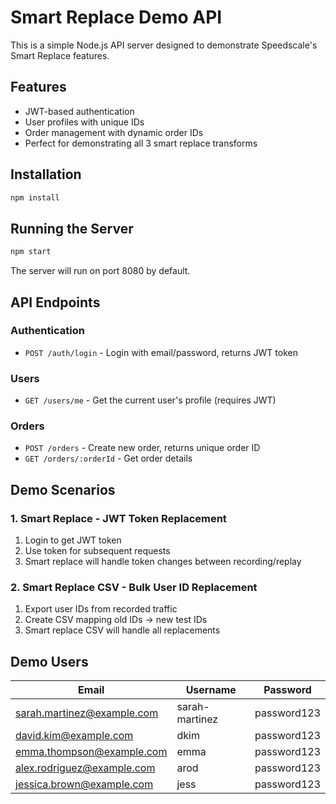 # Smart Replace Demo API

This is a simple Node.js API server designed to demonstrate Speedscale's Smart Replace features.

## Features

- JWT-based authentication
- User profiles with unique IDs
- Order management with dynamic order IDs
- Perfect for demonstrating all 3 smart replace transforms

## Installation

```bash
npm install
```

## Running the Server

```bash
npm start
```

The server will run on port 8080 by default.

## API Endpoints

### Authentication
- `POST /auth/login` - Login with email/password, returns JWT token

### Users
- `GET /users/me` - Get the current user's profile (requires JWT)

### Orders  
- `POST /orders` - Create new order, returns unique order ID
- `GET /orders/:orderId` - Get order details

## Demo Scenarios

### 1. Smart Replace - JWT Token Replacement
1. Login to get JWT token
2. Use token for subsequent requests
3. Smart replace will handle token changes between recording/replay

### 2. Smart Replace CSV - Bulk User ID Replacement
1. Export user IDs from recorded traffic
2. Create CSV mapping old IDs → new test IDs
3. Smart replace CSV will handle all replacements

## Demo Users

| Email | Username | Password |
| --- | --- | --- |
| sarah.martinez@example.com | sarah-martinez | password123 |
| david.kim@example.com | dkim | password123 |
| emma.thompson@example.com | emma | password123 |
| alex.rodriguez@example.com | arod | password123 |
| jessica.brown@example.com | jess | password123 |
